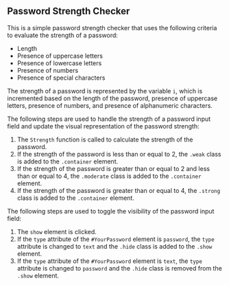 ## Password Strength Checker

This is a simple password strength checker that uses the following criteria to evaluate the strength of a password:

* Length
* Presence of uppercase letters
* Presence of lowercase letters
* Presence of numbers
* Presence of special characters

The strength of a password is represented by the variable `i`, which is incremented based on the length of the password, presence of uppercase letters, presence of numbers, and presence of alphanumeric characters.

The following steps are used to handle the strength of a password input field and update the visual representation of the password strength:

1. The `Strength` function is called to calculate the strength of the password.
2. If the strength of the password is less than or equal to 2, the `.weak` class is added to the `.container` element.
3. If the strength of the password is greater than or equal to 2 and less than or equal to 4, the `.moderate` class is added to the `.container` element.
4. If the strength of the password is greater than or equal to 4, the `.strong` class is added to the `.container` element.

The following steps are used to toggle the visibility of the password input field:

1. The `show` element is clicked.
2. If the `type` attribute of the `#YourPassword` element is `password`, the `type` attribute is changed to `text` and the `.hide` class is added to the `.show` element.
3. If the `type` attribute of the `#YourPassword` element is `text`, the `type` attribute is changed to `password` and the `.hide` class is removed from the `.show` element.
